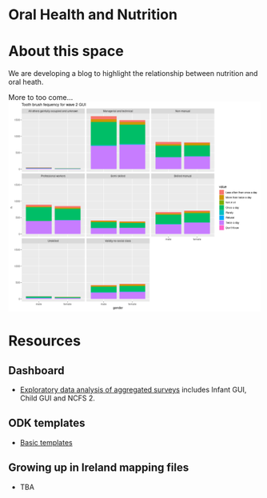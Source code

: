 Oral Health and Nutrition
================

# About this space

We are developing a blog to highlight the relationship between nutrition
and oral heath.

More to too come…
![](README_files/figure-gfm/unnamed-chunk-1-1.png)<!-- -->

# Resources

## Dashboard

- [Exploratory data analysis of aggregated
  surveys](https://dduh.shinyapps.io/dduh/) includes Infant GUI, Child
  GUI and NCFS 2.

## ODK templates

- [Basic templates](odk/README.md)

## Growing up in Ireland mapping files

- TBA
